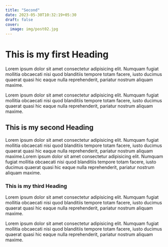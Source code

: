 ```yaml
---
title: "Second"
date: 2023-05-30T10:32:19+05:30
draft: false
cover:
  image: img/post02.jpg
---
```


# This is my first Heading

Lorem ipsum dolor sit amet consectetur adipisicing elit. Numquam fugiat mollitia obcaecati nisi quod blanditiis tempore totam facere, iusto ducimus quaerat quasi hic eaque nulla reprehenderit, pariatur nostrum aliquam maxime.

Lorem ipsum dolor sit amet consectetur adipisicing elit. Numquam fugiat mollitia obcaecati nisi quod blanditiis tempore totam facere, iusto ducimus quaerat quasi hic eaque nulla reprehenderit, pariatur nostrum aliquam maxime.

## This is my second Heading

Lorem ipsum dolor sit amet consectetur adipisicing elit. Numquam fugiat mollitia obcaecati nisi quod blanditiis tempore totam facere, iusto ducimus quaerat quasi hic eaque nulla reprehenderit, pariatur nostrum aliquam maxime.Lorem ipsum dolor sit amet consectetur adipisicing elit. Numquam fugiat mollitia obcaecati nisi quod blanditiis tempore totam facere, iusto ducimus quaerat quasi hic eaque nulla reprehenderit, pariatur nostrum aliquam maxime.

### This is my third Heading

Lorem ipsum dolor sit amet consectetur adipisicing elit. Numquam fugiat mollitia obcaecati nisi quod blanditiis tempore totam facere, iusto ducimus quaerat quasi hic eaque nulla reprehenderit, pariatur nostrum aliquam maxime.

Lorem ipsum dolor sit amet consectetur adipisicing elit. Numquam fugiat mollitia obcaecati nisi quod blanditiis tempore totam facere, iusto ducimus quaerat quasi hic eaque nulla reprehenderit, pariatur nostrum aliquam maxime.

